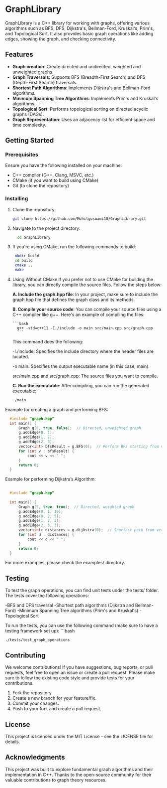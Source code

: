 # GraphLibrary

GraphLibrary is a C++ library for working with graphs, offering various algorithms such as BFS, DFS, Dijkstra's, Bellman-Ford, Kruskal's, Prim's, and Topological Sort. It also provides basic graph operations like adding edges, showing the graph, and checking connectivity.

## Features

- **Graph creation**: Create directed and undirected, weighted and unweighted graphs.
- **Graph Traversals**: Supports BFS (Breadth-First Search) and DFS (Depth-First Search) traversals.
- **Shortest Path Algorithms**: Implements Dijkstra's and Bellman-Ford algorithms.
- **Minimum Spanning Tree Algorithms**: Implements Prim's and Kruskal's algorithms.
- **Topological Sort**: Performs topological sorting on directed acyclic graphs (DAGs).
- **Graph Representation**: Uses an adjacency list for efficient space and time complexity.

## Getting Started

### Prerequisites

Ensure you have the following installed on your machine:
- C++ compiler (G++, Clang, MSVC, etc.)
- CMake (if you want to build using CMake)
- Git (to clone the repository)

### Installing

1. Clone the repository:

   ```bash
   git clone https://github.com/Mohitgoswami18/GraphLibrary.git
   ```
2. Navigate to the project directory:
   ```bash
     cd GraphLibrary
   ```
3. If you're using CMake, run the following commands to build:
   ```bash
    mkdir build
    cd build
    cmake ..
    make
   ```

4. Using Without CMake
   If you prefer not to use CMake for building the library, you can directly compile the source files. Follow the steps below:

      **A. Include the graph.hpp file**: In your project, make sure to include the graph.hpp file that defines the graph class and its methods.
   
      **B. Compile your source code**:
       You can compile your source files using a C++ compiler like g++. Here's an example of compiling the files:

       ```bash
         g++ -std=c++11 -I./include -o main src/main.cpp src/graph.cpp
         ```
   

   This command does the following:

   -I./include: Specifies the include directory where the header files are located.
   
   -o main: Specifies the output executable name (in this case, main).
   
   src/main.cpp and src/graph.cpp: The source files you want to compile.
   
    **C. Run the executable**:
    After compiling, you can run the generated executable:

   ```bash
   ./main
   ```

Example for creating a graph and performing BFS:
  ```cpp
    #include "graph.hpp"
    int main() {
        Graph g(6, true, false);  // Directed, unweighted graph
        g.addEdge(0, 1);
        g.addEdge(1, 2);
        g.addEdge(2, 3);
        vector<int> bfsResult = g.BFS(0);  // Perform BFS starting from vertex 0
        for (int v : bfsResult) {
            cout << v << " ";
        }
        return 0;
    }
```
Example for performing Dijkstra’s Algorithm:
  ```cpp
        
    #include "graph.hpp"
    
    int main() {
        Graph g(5, true, true);  // Directed, weighted graph
        g.addEdge(0, 1, 10);
        g.addEdge(0, 2, 5);
        g.addEdge(1, 2, 2);
        g.addEdge(2, 3, 3);
        vector<int> distances = g.dijkstra(0);  // Shortest path from vertex 0
        for (int d : distances) {
            cout << d << " ";
        }
        return 0;
    }
```
For more examples, please check the examples/ directory.

## Testing
To test the graph operations, you can find unit tests under the tests/ folder. The tests cover the following operations:

-BFS and DFS traversal
-Shortest path algorithms (Dijkstra and Bellman-Ford)
-Minimum Spanning Tree algorithms (Prim's and Kruskal's)
-Topological Sort

To run the tests, you can use the following command (make sure to have a testing framework set up):
    ```bash
             
    ./tests/test_graph_operations


## Contributing
We welcome contributions! If you have suggestions, bug reports, or pull requests, feel free to open an issue or create a pull request. Please make sure to follow the existing code style and provide tests for your contributions.

1. Fork the repository.
2. Create a new branch for your feature/fix.
3. Commit your changes.
4. Push to your fork and create a pull request.

## License
This project is licensed under the MIT License - see the LICENSE file for details.

## Acknowledgments
This project was built to explore fundamental graph algorithms and their implementation in C++.
Thanks to the open-source community for their valuable contributions to graph theory resources.
